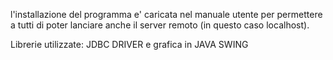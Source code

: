 l'installazione del programma e' caricata nel manuale utente per permettere a tutti di poter lanciare anche il server remoto (in questo caso localhost).

Librerie utilizzate: JDBC DRIVER e grafica in JAVA SWING